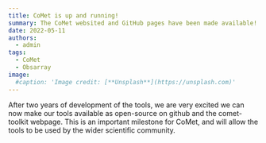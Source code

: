 ```yaml
---
title: CoMet is up and running!
summary: The CoMet websited and GitHub pages have been made available!
date: 2022-05-11
authors:
  - admin
tags:
  - CoMet
  - Obsarray
image:
  #caption: 'Image credit: [**Unsplash**](https://unsplash.com)'
---
```



After two years of development of the tools, we are very excited we can now make our tools available as open-source on github and the comet-toolkit webpage.
This is an important milestone for CoMet, and will allow the tools to be used by the wider scientific community.
